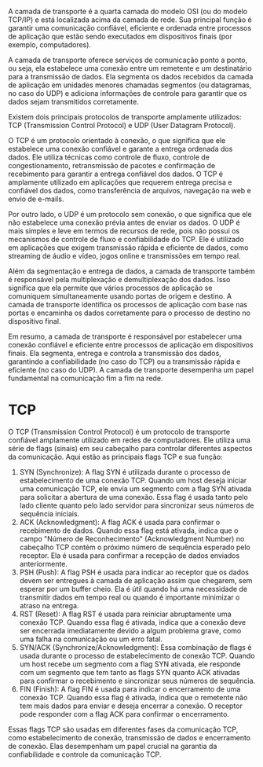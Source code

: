 
A camada de transporte é a quarta camada do modelo OSI (ou do modelo TCP/IP) e está localizada acima da camada de rede. Sua principal função é garantir uma comunicação confiável, eficiente e ordenada entre processos de aplicação que estão sendo executados em dispositivos finais (por exemplo, computadores).

A camada de transporte oferece serviços de comunicação ponto a ponto, ou seja, ela estabelece uma conexão entre um remetente e um destinatário para a transmissão de dados. Ela segmenta os dados recebidos da camada de aplicação em unidades menores chamadas segmentos (ou datagramas, no caso do UDP) e adiciona informações de controle para garantir que os dados sejam transmitidos corretamente.

Existem dois principais protocolos de transporte amplamente utilizados: TCP (Transmission Control Protocol) e UDP (User Datagram Protocol).

O TCP é um protocolo orientado à conexão, o que significa que ele estabelece uma conexão confiável e garante a entrega ordenada dos dados. Ele utiliza técnicas como controle de fluxo, controle de congestionamento, retransmissão de pacotes e confirmação de recebimento para garantir a entrega confiável dos dados. O TCP é amplamente utilizado em aplicações que requerem entrega precisa e confiável dos dados, como transferência de arquivos, navegação na web e envio de e-mails.

Por outro lado, o UDP é um protocolo sem conexão, o que significa que ele não estabelece uma conexão prévia antes de enviar os dados. O UDP é mais simples e leve em termos de recursos de rede, pois não possui os mecanismos de controle de fluxo e confiabilidade do TCP. Ele é utilizado em aplicações que exigem transmissão rápida e eficiente de dados, como streaming de áudio e vídeo, jogos online e transmissões em tempo real.

Além da segmentação e entrega de dados, a camada de transporte também é responsável pela multiplexação e demultiplexação dos dados. Isso significa que ela permite que vários processos de aplicação se comuniquem simultaneamente usando portas de origem e destino. A camada de transporte identifica os processos de aplicação com base nas portas e encaminha os dados corretamente para o processo de destino no dispositivo final.

Em resumo, a camada de transporte é responsável por estabelecer uma conexão confiável e eficiente entre processos de aplicação em dispositivos finais. Ela segmenta, entrega e controla a transmissão dos dados, garantindo a confiabilidade (no caso do TCP) ou a transmissão rápida e eficiente (no caso do UDP). A camada de transporte desempenha um papel fundamental na comunicação fim a fim na rede.

# TCP

  
O TCP (Transmission Control Protocol) é um protocolo de transporte confiável amplamente utilizado em redes de computadores. Ele utiliza uma série de flags (sinais) em seu cabeçalho para controlar diferentes aspectos da comunicação. Aqui estão as principais flags TCP e sua função:

1. SYN (Synchronize): A flag SYN é utilizada durante o processo de estabelecimento de uma conexão TCP. Quando um host deseja iniciar uma comunicação TCP, ele envia um segmento com a flag SYN ativada para solicitar a abertura de uma conexão. Essa flag é usada tanto pelo lado cliente quanto pelo lado servidor para sincronizar seus números de sequência iniciais.
2. ACK (Acknowledgment): A flag ACK é usada para confirmar o recebimento de dados. Quando essa flag está ativada, indica que o campo "Número de Reconhecimento" (Acknowledgment Number) no cabeçalho TCP contém o próximo número de sequência esperado pelo receptor. Ela é usada para confirmar a recepção de dados enviados anteriormente.
3. PSH (Push): A flag PSH é usada para indicar ao receptor que os dados devem ser entregues à camada de aplicação assim que chegarem, sem esperar por um buffer cheio. Ela é útil quando há uma necessidade de transmitir dados em tempo real ou quando é importante minimizar o atraso na entrega.
4. RST (Reset): A flag RST é usada para reiniciar abruptamente uma conexão TCP. Quando essa flag é ativada, indica que a conexão deve ser encerrada imediatamente devido a algum problema grave, como uma falha na comunicação ou um erro fatal.
5. SYN/ACK (Synchronize/Acknowledgment): Essa combinação de flags é usada durante o processo de estabelecimento de conexão TCP. Quando um host recebe um segmento com a flag SYN ativada, ele responde com um segmento que tem tanto as flags SYN quanto ACK ativadas para confirmar o recebimento e sincronizar seus números de sequência.
6. FIN (Finish): A flag FIN é usada para indicar o encerramento de uma conexão TCP. Quando essa flag é ativada, indica que o remetente não tem mais dados para enviar e deseja encerrar a conexão. O receptor pode responder com a flag ACK para confirmar o encerramento.

Essas flags TCP são usadas em diferentes fases da comunicação TCP, como estabelecimento de conexão, transmissão de dados e encerramento de conexão. Elas desempenham um papel crucial na garantia da confiabilidade e controle da comunicação TCP.